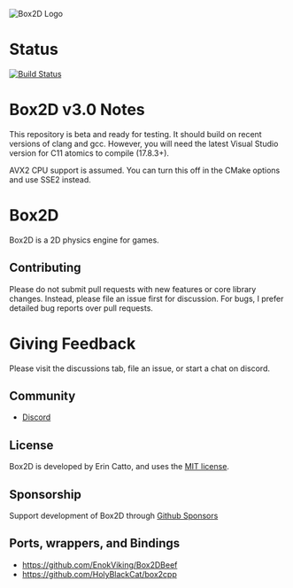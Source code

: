 ![Box2D Logo](https://box2d.org/images/logo.svg)

# Status
[![Build Status](https://github.com/erincatto/box2c/actions/workflows/build.yml/badge.svg)](https://github.com/erincatto/box2c/actions)

# Box2D v3.0 Notes
This repository is beta and ready for testing. It should build on recent versions of clang and gcc. However, you will need the latest Visual Studio version for C11 atomics to compile (17.8.3+).

AVX2 CPU support is assumed. You can turn this off in the CMake options and use SSE2 instead.

# Box2D 
Box2D is a 2D physics engine for games.

## Contributing
Please do not submit pull requests with new features or core library changes. Instead, please file an issue first for discussion. For bugs, I prefer detailed bug reports over pull requests.

# Giving Feedback
Please visit the discussions tab, file an issue, or start a chat on discord.

## Community
- [Discord](https://discord.gg/NKYgCBP)

## License
Box2D is developed by Erin Catto, and uses the [MIT license](https://en.wikipedia.org/wiki/MIT_License).

## Sponsorship
Support development of Box2D through [Github Sponsors](https://github.com/sponsors/erincatto)

## Ports, wrappers, and Bindings
- https://github.com/EnokViking/Box2DBeef
- https://github.com/HolyBlackCat/box2cpp

